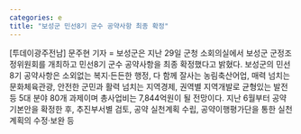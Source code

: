```yaml
---
categories: e
title: "보성군 민선8기 군수 공약사항 최종 확정"
---
```

[투데이광주전남] 문주현 기자 = 보성군은 지난 29일 군청 소회의실에서 보성군 군정조정위원회를 개최하고 민선8기 군수 공약사항을 최종 확정했다고 밝혔다. 보성군의 민선8기 공약사항은 소외없는 복지·든든한 행정, 다 함께 잘사는 농림축산어업, 매력 넘치는 문화체육관광, 안전한 군민과 활력 넘치는 지역경제, 권역별 지역개발로 균형있는 발전 등 5대 분야 80개 과제이며 총사업비는 7,844억원이 될 전망이다. 지난 6월부터 공약 기본안을 확정한 후, 추진부서별 검토, 공약 실천계획 수립, 공약이행평가단을 통한 실천계획의 수정·보완 등